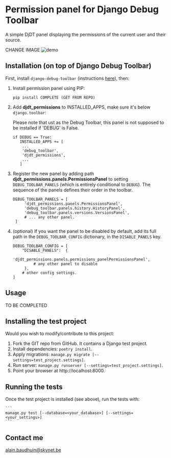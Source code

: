 # Permission panel for Django Debug Toolbar 

<!--- 
![License](https://img.shields.io/pypi/l/django-clearcache)
![Django versions](https://img.shields.io/pypi/djversions/django-clearcache)
![Python versions](https://img.shields.io/pypi/pyversions/django-clearcache)
-->

A simple DjDT panel displaying the permissions of the current user and their source. 

CHANGE IMAGE
![demo](https://raw.githubusercontent.com/timonweb/django-clearcache/master/demo.gif)

## Installation (on top of Django Debug Toolbar)

First, install `django-debug-toolbar` (instructions 
[here](https://django-debug-toolbar.readthedocs.io/en/latest/installation.html)), then:


1. Install permission panel using PIP:

      ```
      pip install COMPLETE (GET FROM REPO)
      ```
    <!---
          ```
          pip install djdt-permissions
          ```
    -->

2. Add **djdt_permissions** to INSTALLED_APPS, make sure it's below `django.toolbar`:

   Please note that ust as the Debug Toolbar, this panel is not supposed to be installed if 'DEBUG' is False.

      ```
      if DEBUG == True:
         INSTALLED_APPS += [
          ...
          'debug_toolbar',
          'djdt_permissions',
          ...
         ]
      ```

3. Register the new panel by adding path **djdt_permissions.panels.PermissionsPanel** 
 to setting `DEBUG_TOOLBAR_PANELS` (which is entirely conditional to `DEBUG`). The 
 sequence of the panels defines their order in the toolbar.

   ```
   DEBUG_TOOLBAR_PANELS = [
        'djdt_permissions.panels.PermissionsPanel',
        'debug_toolbar.panels.history.HistoryPanel',
        'debug_toolbar.panels.versions.VersionsPanel',
        # ... any other panel.
    ]
   ```
   
4. (optional) If you want the panel to be disabled by default, add its full path
    in the `DEBUG_TOOLBAR_CONFIG` dictionary, in the `DISABLE_PANELS` key.

    ```
    DEBUG_TOOLBAR_CONFIG = [
        "DISABLE_PANELS":  {
             'djdt_permissions.panels.permissions_panelPermissionsPanel',
             # any other panel to disable
         },
        # other config settings.
    ]
    ```

<!--- Currently no migrations 
   5. Apply migrations:

   ```
   manage.py migrate [--database=<your_database>] [--settings=<your_settings>]
   ```
-->
## Usage

TO BE COMPLETED 


## Installing the test project

Would you wish to modify/contribute to this project:
1. Fork the GIT repo from GitHub. It contains a Django test project.
2. Install dependencies: `poetry install`.
3. Apply migrations: `manage.py migrate [--settings=test_project.settings]`.
4. Run server: `manage.py runserver [--settings=test_project.settings]`.
5. Point your browser at http://localhost:8000.

## Running the tests

Once the test project is installed (see above), run the tests with:

    ```
    manage.py test [--database=<your_database>] [--settings=<your_settings>]
    ```

## Contact me

[alain.baudhuin@skynet.be](mailto:alain.baudhuin@skynet.be)